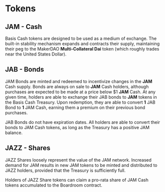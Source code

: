 # Tokens

## JAM - Cash <a id="bac-basis-cash"></a>

Basis Cash tokens are designed to be used as a medium of exchange. The built-in stability mechanism expands and contracts their supply, maintaining their peg to the MakerDAO **Multi-Collateral Dai** token \(which roughly trades near the United States Dollar\).

## JAB -  Bonds <a id="bab-basis-bonds"></a>

JAM Bonds are minted and redeemed to incentivize changes in the **JAM** Cash supply. Bonds are always on sale to **JAM** Cash holders, although purchases are expected to be made at a price below $1 **JAM** Cash. At any given time, holders are able to exchange their JAB bonds to **JAM** tokens in the Basis Cash Treasury. Upon redemption, they are able to convert **1** JAB Bond to **1** JAM Cash, earning them a premium on their previous bond purchases.

JAB Bonds do not have expiration dates. All holders are able to convert their bonds to JAM Cash tokens, as long as the Treasury has a positive JAM balance.

## JAZZ -  Shares <a id="bab-basis-bonds"></a>

JAZZ Shares loosely represent the value of the JAM network. Increased demand for JAM results in new JAM tokens to be minted and distributed to JAZZ holders, provided that the Treasury is sufficiently full.

Holders of JAZZ Share tokens can claim a pro-rata share of JAM Cash tokens accumulated to the Boardroom contract.

